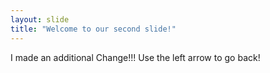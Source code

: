 ```yaml
---
layout: slide
title: "Welcome to our second slide!"
---
```

I made an additional Change!!!
Use the left arrow to go back!
